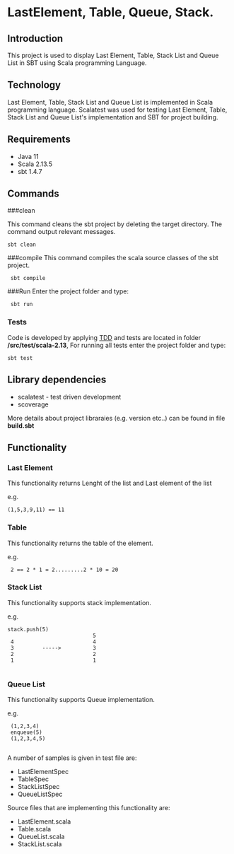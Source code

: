 # LastElement, Table, Queue, Stack.


## Introduction

This project is used to display Last Element, Table, Stack List and Queue List in SBT using Scala programming Language.


## Technology

Last Element, Table, Stack List and Queue List is implemented in Scala programming language. Scalatest was used for testing Last Element, Table, Stack List and Queue List's implementation and SBT for project building.


## Requirements

* Java 11
* Scala 2.13.5
* sbt 1.4.7


## Commands

###clean

This command cleans the sbt project by deleting the target directory. The command output relevant messages.

 ```
 sbt clean 
 ```

###compile
This command compiles the scala source classes of the sbt project.

```
 sbt compile 
 ```
###Run
Enter the project folder and type:
```
 sbt run 
 ```


### Tests

Code is developed by applying [TDD](https://en.wikipedia.org/wiki/Test-driven_development) and tests are located in
folder **/src/test/scala-2.13**,  For running all tests enter the project folder and type:

 ```
 sbt test
 ```

## Library dependencies

* scalatest - test driven development
* scoverage

More details about project libraraies (e.g. version etc..) can be found in file **build.sbt**




## Functionality


### Last Element


This functionality returns Lenght of the list and Last element of the list

e.g.

 ```
 (1,5,3,9,11) == 11
 ```

### Table

This functionality returns the table of the element.

e.g.

```
 2 == 2 * 1 = 2.........2 * 10 = 20
 ```

### Stack List

This functionality supports stack implementation.

e.g.

```
stack.push(5) 
                           5
 4                         4
 3         ----->          3 
 2                         2
 1                         1
 
 ```

### Queue List

This functionality supports Queue implementation.

e.g.

```
 (1,2,3,4)
 enqueue(5)
 (1,2,3,4,5)
 
 ```
A number of samples is given in test file are:
* LastElementSpec
* TableSpec
* StackListSpec
* QueueListSpec


Source files that are implementing this functionality are:

* LastElement.scala
* Table.scala
* QueueList.scala
* StackList.scala